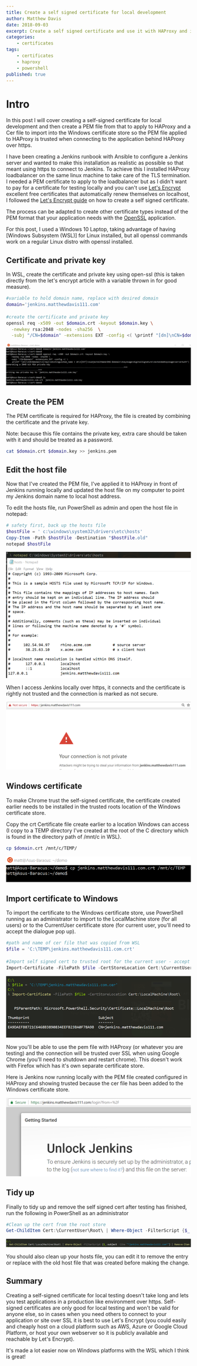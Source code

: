```yaml
---
title: Create a self signed certificate for local development
author: Matthew Davis
date: 2018-09-03
excerpt: Create a self signed certificate and use it with HAProxy and in the Windows store for local development with HTTPS sites
categories: 
    - certificates
tags:
    - certificates
    - haproxy
    - powershell
published: true
---
```


# Intro

In this post I will cover creating a self-signed certificate for local development and then create a PEM file from that to apply to HAProxy and a Cer file to import into the Windows certificate store so the PEM file applied to HAProxy is trusted when connecting to the application behind HAProxy over https.

I have been creating a Jenkins runbook with Ansible to configure a Jenkins server and wanted to make this installation as realistic as possible so that meant using https to connect to Jenkins. To achieve this I installed HAProxy loadbalancer on the same linux machine to take care of the TLS termination. I needed a PEM certificate to apply to the loadbalancer but as I didn't want to pay for a certificate for testing locally and you can't use [Let's Encrypt] excellent free certificates that automatically renew themselves on localhost, I followed the [Let's Encrypt guide] on how to create a self signed certificate.

The process can be adapted to create other certificate types instead of the PEM format that your application needs with the [OpenSSL] application.

For this post, I used a Windows 10 Laptop, taking advantage of having [Windows Subsystem (WSL)] for Linux installed, but all openssl commands work on a regular Linux distro with openssl installed.

## Certificate and private key

In WSL, create the certificate and private key using open-ssl (this is taken directly from the let's encrypt article with a variable thrown in for good measure).

```bash
#variable to hold domain name, replace with desired domain
domain='jenkins.matthewdavis111.com' 

#create the certificate and private key
openssl req -x509 -out $domain.crt -keyout $domain.key \
  -newkey rsa:2048 -nodes -sha256  \
  -subj "/CN=$domain" -extensions EXT -config <( \printf "[dn]\nCN=$domain\n[req]\ndistinguished_name = dn\n[EXT]\nsubjectAltName=DNS:$domain\nkeyUsage=digitalSignature\nextendedKeyUsage=serverAuth")
```

![Creating the certificate and private key using Windows Subsystem for Linux](/images/self-signed-cert/create-cert.png)

## Create the PEM

The PEM certificate is required for HAProxy, the file is created by combining the certificate and the private key.

Note: because this file contains the private key, extra care should be taken with it and should be treated as a password.

```bash
cat $domain.crt $domain.key >> jenkins.pem
```

## Edit the host file

Now that I've created the PEM file, I've applied it to HAProxy in front of Jenkins running locally and updated the host file on my computer to point my Jenkins domain name to local host address.

To edit the hosts file, run PowerShell as admin and open the host file in notepad:

```PowerShell
# safety first, back up the hosts file
$hostFile = ' c:\windows\system32\drivers\etc\hosts'
Copy-Item -Path $hostFile -Destination "$hostFile.old"
notepad $hostFile
```

![Update hosts file](/images/self-signed-cert/update-host-file.png)

When I access Jenkins locally over https, it connects and the certificate is rightly not trusted and the connection is marked as not secure.

![Jenkins running locally with SSL cert but not trusted](/images/self-signed-cert/https-not-trusted.png)

## Windows certificate

To make Chrome trust the self-signed certificate, the certificate created earlier needs to be installed in the trusted roots location of the Windows certificate store.

Copy the crt Certificate file create earlier to a location Windows can access (I copy to a TEMP directory I've created at the root of the C directory which is found in the directory path of /mnt/c in WSL).

```bash
cp $domain.crt /mnt/c/TEMP/
```

![copy crt file](/images/self-signed-cert/copy-crt.png)

## Import certificate to Windows

To import the certificate to the Windows certificate store, use PowerShell running as an administrator to import to the LocalMachine store (for all users) or to the CurrentUser certificate store (for current user, you'll need to accept the dialogue pop up).

```powershell
#path and name of cer file that was copied from WSL
$file = 'C:\TEMP\jenkins.matthewdavis111.com.crt'

#Import self signed cert to trusted root for the current user - accept the dialogue pop up.
Import-Certificate -FilePath $file -CertStoreLocation Cert:\CurrentUser\Root\
```

![Import certificate to Windows store](/images/self-signed-cert/import-certificate.png)

Now you'll be able to use the pem file with HAProxy (or whatever you are testing) and the connection will be trusted over SSL when using Google Chrome (you'll need to shutdown and restart chrome). This doesn't work with Firefox which has it's own separate certificate store.

Here is Jenkins now running locally with the PEM file created configured in HAProxy and showing trusted because the cer file has been added to the Windows certificate store.

![Jenkins running locally with a trusted certificate](/images/self-signed-cert/https-secure.png)

## Tidy up

Finally to tidy up and remove the self signed cert after testing has finished, run the following in PowerShell as an administrator

```powershell
#Clean up the cert from the root store
Get-ChildItem Cert:\CurrentUser\Root\ | Where-Object -FilterScript {$_.subject -like "*jenkins.matthewdavis111.com*"} | Remove-Item
```

![Remove certificate with PowerShell](/images/self-signed-cert/remove-cert.png)

You should also clean up your hosts file, you can edit it to remove the entry or replace with the old host file that was created before making the change.

## Summary

Creating a self-signed certificate for local testing doesn't take long and lets you test applications in a production like environment over https. Self-signed certificates are only good for local testing and won't be valid for anyone else, so in cases when you need others to connect to your application or site over SSL it is best to use Let's Encrypt (you could easily and cheaply host on a cloud platform such as AWS, Azure or Google Cloud Platform, or host your own webserver so it is publicly available and reachable by Let's Encrypt).

It's made a lot easier now on Windows platforms with the WSL which I think is great!

[Let's Encrypt]: https://letsencrypt.org/docs/certificates-for-localhost/
[Let's Encrypt guide]: https://letsencrypt.org/docs/certificates-for-localhost/
[OpenSSL]: https://www.openssl.org/
[Windows Subsystem for Linux]: https://docs.microsoft.com/en-us/windows/wsl/install-win10